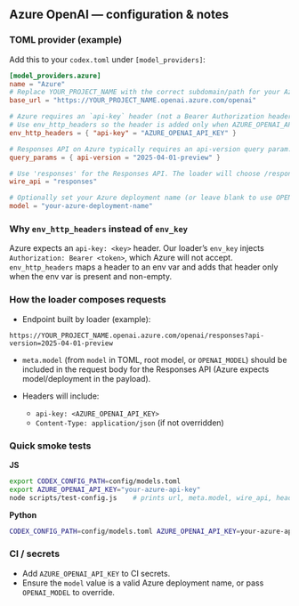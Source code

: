 ## Azure OpenAI — configuration & notes

### TOML provider (example)
Add this to your `codex.toml` under `[model_providers]`:

```toml
[model_providers.azure]
name = "Azure"
# Replace YOUR_PROJECT_NAME with the correct subdomain/path for your Azure OpenAI instance.
base_url = "https://YOUR_PROJECT_NAME.openai.azure.com/openai"

# Azure requires an `api-key` header (not a Bearer Authorization header).
# Use env_http_headers so the header is added only when AZURE_OPENAI_API_KEY is set and non-empty.
env_http_headers = { "api-key" = "AZURE_OPENAI_API_KEY" }

# Responses API on Azure typically requires an api-version query param.
query_params = { api-version = "2025-04-01-preview" }

# Use 'responses' for the Responses API. The loader will choose /responses accordingly.
wire_api = "responses"

# Optionally set your Azure deployment name (or leave blank to use OPENAI_MODEL or root model).
model = "your-azure-deployment-name"
```

### Why `env_http_headers` instead of `env_key`

Azure expects an `api-key: <key>` header. Our loader’s `env_key` injects `Authorization: Bearer <token>`, which Azure will not accept. `env_http_headers` maps a header to an env var and adds that header only when the env var is present and non-empty.

### How the loader composes requests

* Endpoint built by loader (example):

```
https://YOUR_PROJECT_NAME.openai.azure.com/openai/responses?api-version=2025-04-01-preview
```

* `meta.model` (from `model` in TOML, root model, or `OPENAI_MODEL`) should be included in the request body for the Responses API (Azure expects model/deployment in the payload).
* Headers will include:

  * `api-key: <AZURE_OPENAI_API_KEY>`
  * `Content-Type: application/json` (if not overridden)

### Quick smoke tests

**JS**

```bash
export CODEX_CONFIG_PATH=config/models.toml
export AZURE_OPENAI_API_KEY="your-azure-api-key"
node scripts/test-config.js    # prints url, meta.model, wire_api, headers
```

**Python**

```bash
CODEX_CONFIG_PATH=config/models.toml AZURE_OPENAI_API_KEY=your-azure-api-key python scripts/test-config.py
```

### CI / secrets

* Add `AZURE_OPENAI_API_KEY` to CI secrets.
* Ensure the `model` value is a valid Azure deployment name, or pass `OPENAI_MODEL` to override.
